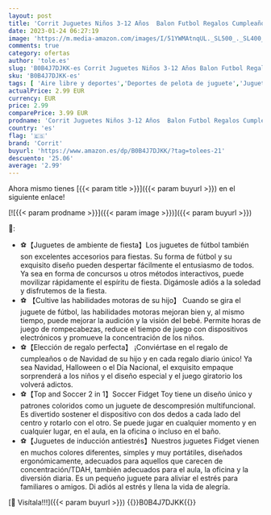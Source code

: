 ```yaml
---
layout: post
title: 'Corrit Juguetes Niños 3-12 Años  Balon Futbol Regalos Cumpleaños Niños Colegio Pelota Futbol Regalo Bebe Detalles Cumpleaños Niños Fiesta Cumpleaños Regalo Niña 3-12 Años'
date: 2023-01-24 06:27:19
image: 'https://m.media-amazon.com/images/I/51YWMAtnqUL._SL500_._SL400_.jpg'
comments: true
category: ofertas
author: 'tole.es'
slug: 'B0B4J7DJKK-es Corrit Juguetes Niños 3-12 Años Balon Futbol Regalos...'
sku: 'B0B4J7DJKK-es'
tags: [ 'Aire libre y deportes','Deportes de pelota de juguete','Juguetes','Juguetes de fútbol','Juguetes y juegos','bebe','corrit','🇪🇸', ]
actualPrice: 2.99 EUR
currency: EUR
price: 2.99
comparePrice: 3.99 EUR
prodname: 'Corrit Juguetes Niños 3-12 Años  Balon Futbol Regalos Cumpleaños Niños Colegio Pelota Futbol Regalo Bebe Detalles Cumpleaños Niños Fiesta Cumpleaños Regalo Niña 3-12 Años'
country: 'es'
flag: '🇪🇸'
brand: 'Corrit'
buyurl: 'https://www.amazon.es/dp/B0B4J7DJKK/?tag=tolees-21'
descuento: '25.06'
average: '2.99'
---
```


Ahora mismo tienes [{{< param title >}}]({{< param buyurl >}}) en el siguiente enlace!

[![{{< param prodname >}}]({{< param image >}})]({{< param buyurl >}})

🔎:

- ⚽【Juguetes de ambiente de fiesta】Los juguetes de fútbol también son excelentes accesorios para fiestas. Su forma de fútbol y su exquisito diseño pueden despertar fácilmente el entusiasmo de todos. Ya sea en forma de concursos u otros métodos interactivos, puede movilizar rápidamente el espíritu de fiesta. Digámosle adiós a la soledad y disfrutemos de la fiesta.
- ⚽ 【Cultive las habilidades motoras de su hijo】 Cuando se gira el juguete de fútbol, ​​las habilidades motoras mejoran bien y, al mismo tiempo, puede mejorar la audición y la visión del bebé. Permite horas de juego de rompecabezas, reduce el tiempo de juego con dispositivos electrónicos y promueve la concentración de los niños.
- ⚽【Elección de regalo perfecta】 ¡Conviértase en el regalo de cumpleaños o de Navidad de su hijo y en cada regalo diario único! Ya sea Navidad, Halloween o el Día Nacional, el exquisito empaque sorprenderá a los niños y el diseño especial y el juego giratorio los volverá adictos.
- ⚽【Top and Soccer 2 in 1】Soccer Fidget Toy tiene un diseño único y patrones coloridos como un juguete de descompresión multifuncional. Es divertido sostener el dispositivo con dos dedos a cada lado del centro y rotarlo con el otro. Se puede jugar en cualquier momento y en cualquier lugar, en el aula, en la oficina o incluso en el baño.
- ⚽【Juguetes de inducción antiestrés】Nuestros juguetes Fidget vienen en muchos colores diferentes, simples y muy portátiles, diseñados ergonómicamente, adecuados para aquellos que carecen de concentración/TDAH, también adecuados para el aula, la oficina y la diversión diaria. Es un pequeño juguete para aliviar el estrés para familiares o amigos. Di adiós al estrés y llena la vida de alegría.

[🛒 Visítala!!!]({{< param buyurl >}})
{{<world>}}B0B4J7DJKK{{</world>}}
